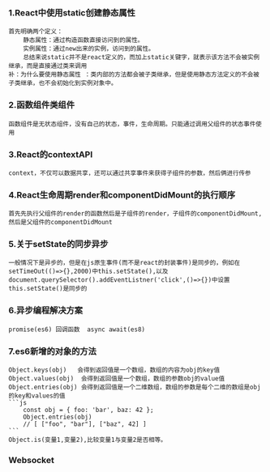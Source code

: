 ### 1.React中使用static创建静态属性
    首先明确两个定义：
        静态属性：通过构造函数直接访问到的属性。
        实例属性：通过new出来的实例，访问到的属性。
        总结来说static并不是react定义的，而加上static关键字，就表示该方法不会被实例继承，而是直接通过类来调用
    补：为什么要使用静态属性 ：类内部的方法都会被子类继承，但是使用静态方法定义的不会被子类继承，也不会初始化到实例对象中。
### 2.函数组件类组件
    函数组件是无状态组件，没有自己的状态，事件，生命周期。只能通过调用父组件的状态事件使用
### 3.React的contextAPI
    context，不仅可以数据共享，还可以通过共享事件来获得子组件的参数，然后俩进行传参
### 4.React生命周期render和componentDidMount的执行顺序
    首先先执行父组件的render的函数然后是子组件的render，子组件的componentDidMount,然后是父组件的componentDidMount
### 5.关于setState的同步异步
    一般情况下是异步的，但是在js原生事件(而不是react的封装事件)是同步的，例如在setTimeOut(()=>{},2000)中this.setState(),以及document.querySelector().addEventListner('click',()=>{})中设置this.setState()是同步的
### 6.异步编程解决方案
    promise(es6) 回调函数  async await(es8)
### 7.es6新增的对象的方法
    Object.keys(obj)   会得到返回值是一个数组，数组的内容为obj的key值
    Object.values(obj)  会得到返回值是一个数组，数组的参数obj的value值
    Object.entries(obj) 会得到返回值是一个二维数组，数组的参数是每个二维的数组是obj的key和values的值
    ```js
        const obj = { foo: 'bar', baz: 42 };
        Object.entries(obj)
        // [ ["foo", "bar"], ["baz", 42] ]
    ```
    Object.is(变量1,变量2),比较变量1与变量2是否相等。





### Websocket